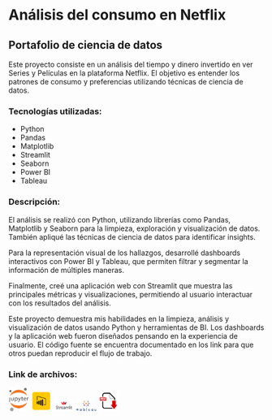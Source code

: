 # Análisis del consumo en Netflix 

## Portafolio de ciencia de datos

Este proyecto consiste en un análisis del tiempo y dinero invertido en ver Series y Películas en la plataforma Netflix. El objetivo es entender los patrones de consumo y preferencias utilizando técnicas de ciencia de datos.

### Tecnologías utilizadas:

- Python
- Pandas 
- Matplotlib
- Streamlit
- Seaborn
- Power BI
- Tableau


### Descripción:

El análisis se realizó con Python, utilizando librerías como Pandas, Matplotlib y Seaborn para la limpieza, exploración y visualización de datos. También apliqué las técnicas de ciencia de datos para identificar insights.

Para la representación visual de los hallazgos, desarrollé dashboards interactivos con Power BI y Tableau, que permiten filtrar y segmentar la información de múltiples maneras.

Finalmente, creé una aplicación web con Streamlit que muestra las principales métricas y visualizaciones, permitiendo al usuario interactuar con los resultados del análisis.

Este proyecto demuestra mis habilidades en la limpieza, análisis y visualización de datos usando Python y herramientas de BI. Los dashboards y la aplicación web fueron diseñados pensando en la experiencia de usuario. El código fuente se encuentra documentado en los link  para que otros puedan reproducir el flujo de trabajo.  


  

### Link de archivos: 
[<img src="https://github.com/luishernand/NETFLIX/blob/main/imagenes/notebook.png" width="8%">](https://nbviewer.org/github/luishernand/NETFLIX/blob/main/Analisis%20Netflix.ipynb) 
[<img src="https://github.com/luishernand/NETFLIX/blob/main/imagenes/power%20bi.png" width="8%">](https://github.com/luishernand/NETFLIX/blob/main/NETFLIX.pbix) 
[<img src="https://github.com/luishernand/NETFLIX/blob/main/imagenes/streamlit.png" width="8%">](https://netflix-dash.streamlit.app/) 
[<img src="https://github.com/luishernand/NETFLIX/blob/main/imagenes/tableau.png" width="8%">](https://public.tableau.com/views/NETFLIX_17085431513030/DASHBOARD?:language=es-S&:sid=&:display_count=n&:origin=viz_share_link) 
[<img src="https://github.com/luishernand/NETFLIX/blob/main/imagenes/Pdf.png" width="8%">](https://github.com/luishernand/NETFLIX/blob/main/NETFLIX.pdf)  











   
